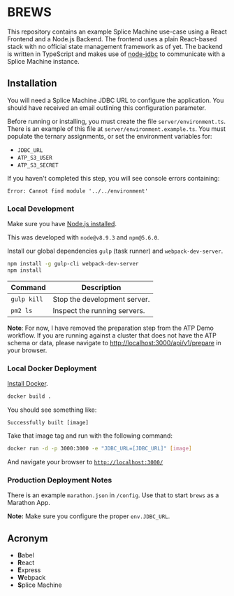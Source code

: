 # BREWS

This repository contains an example Splice Machine use-case using a React Frontend and a Node.js Backend. The frontend uses a plain React-based stack with no official state management framework as of yet. The backend is written in TypeScript and makes use of [node-jdbc][3] to communicate with a Splice Machine instance.

## Installation
You will need a Splice Machine JDBC URL to configure the application. You should have received an email outlining this configuration parameter.

Before running or installing, you must create the file `server/environment.ts`. There is an example of this file at `server/environment.example.ts`. You must populate the ternary assignments, or set the environment variables for:
- `JDBC_URL`
- `ATP_S3_USER`
- `ATP_S3_SECRET`

If you haven't completed this step, you will see console errors containing:
```
Error: Cannot find module '../../environment'
```

### Local Development
Make sure you have [Node.js installed][4].

This was developed with `node@v8.9.3` and `npm@5.6.0`.

Install our global dependencies `gulp` (task runner) and `webpack-dev-server`.
```bash
npm install -g gulp-cli webpack-dev-server
npm install
```

|Command|Description|
|-|-|
|`gulp kill`|Stop the development server.|
|`pm2 ls`|Inspect the running servers.|

**Note**: For now, I have removed the preparation step from the ATP Demo workflow. If you are running against a cluster that does not have the ATP schema or data, please navigate to [http://localhost:3000/api/v1/prepare][7] in your browser.

### Local Docker Deployment
[Install Docker][5].

```bash
docker build .
```
You should see something like:
```
Successfully built [image]
```
Take that image tag and run with the following command:
```bash
docker run -d -p 3000:3000 -e "JDBC_URL=[JDBC_URL]" [image]
```
And navigate your browser to [`http://localhost:3000/`][6]

### Production Deployment Notes
There is an example `marathon.json` in `/config`. Use that to start `brews` as a Marathon App.

**Note:** Make sure you configure the proper `env.JDBC_URL`.

## Acronym
- **B**abel
- **R**eact
- **E**xpress
- **W**ebpack
- **S**plice Machine

[1]: https://github.com/scotch-io/hello-world-react
[2]: https://scotch.io/tutorials/setup-a-react-environment-using-webpack-and-babel
[3]: https://github.com/CraZySacX/node-jdbc
[4]: https://nodejs.org/en/download/
[5]: https://docs.docker.com/install/
[6]: http://localhost:3000/
[7]: http://localhost:3000/api/v1/prepare
